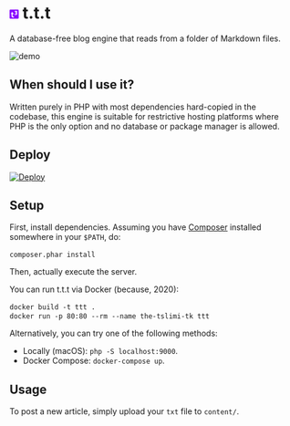 # ![logo](favicon-16x16.png) t.t.t

A database-free blog engine that reads from a folder of Markdown files.

![demo](https://imgur.com/XNnu0w8.jpg)

## When should I use it?

Written purely in PHP with most dependencies hard-copied in the codebase, this engine is suitable for restrictive hosting platforms where PHP is the only option and no database or package manager is allowed.

## Deploy

[![Deploy](https://www.herokucdn.com/deploy/button.svg)](https://heroku.com/deploy)

## Setup

First, install dependencies. Assuming you have [Composer](https://getcomposer.org/doc/01-basic-usage.md) installed somewhere in your `$PATH`, do:

```shell
composer.phar install
```

Then, actually execute the server.

You can run t.t.t via Docker (because, 2020):

```shell
docker build -t ttt .
docker run -p 80:80 --rm --name the-tslimi-tk ttt
```

Alternatively, you can try one of the following methods:

- Locally (macOS): `php -S localhost:9000`.
- Docker Compose: `docker-compose up`.

## Usage

To post a new article, simply upload your `txt` file to `content/`.
